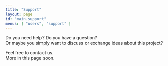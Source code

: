 ```yaml
---
title: "Support"
layout: page
id: "main.support"
menus: [ "users", "support" ]
---
```


Do you need help? Do you have a question?  
Or maybe you simply want to discuss or exchange ideas about this project?

Feel free to contact us.  
More in this page soon.
